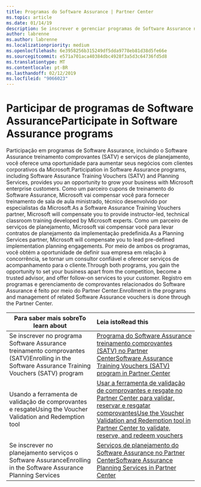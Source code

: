 ```yaml
---
title: Programas do Software Assurance | Partner Center
ms.topic: article
ms.date: 01/14/19
description: Se inscrever e gerenciar programas de Software Assurance no Partner Center
author: labrenne
ms.author: labrenne
ms.localizationpriority: medium
ms.openlocfilehash: 6e3958256b315249df5dda9778eb81d38d5fe66e
ms.sourcegitcommit: e571a701aca40384dbc4928f3a5d3c64736fd5d8
ms.translationtype: MT
ms.contentlocale: pt-BR
ms.lasthandoff: 02/12/2019
ms.locfileid: "9066023"
---
```

# <a name="participate-in-software-assurance-programs"></a><span data-ttu-id="9f9c0-103">Participar de programas de Software Assurance</span><span class="sxs-lookup"><span data-stu-id="9f9c0-103">Participate in Software Assurance programs</span></span>

<span data-ttu-id="9f9c0-104">Participação em programas de Software Assurance, incluindo o Software Assurance treinamento comprovantes (SATV) e serviços de planejamento, você oferece uma oportunidade para aumentar seus negócios com clientes corporativos da Microsoft.</span><span class="sxs-lookup"><span data-stu-id="9f9c0-104">Participation in Software Assurance programs, including Software Assurance Training Vouchers (SATV) and Planning Services, provides you an opportunity to grow your business with Microsoft enterprise customers.</span></span> <span data-ttu-id="9f9c0-105">Como um parceiro cupons de treinamento do Software Assurance, Microsoft vai compensar você para fornecer treinamento de sala de aula ministrado, técnico desenvolvido por especialistas da Microsoft.</span><span class="sxs-lookup"><span data-stu-id="9f9c0-105">As a Software Assurance Training Vouchers partner, Microsoft will compensate you to provide instructor-led, technical classroom training developed by Microsoft experts.</span></span> <span data-ttu-id="9f9c0-106">Como um parceiro de serviços de planejamento, Microsoft vai compensar você para levar contratos de planejamento da implementação predefinida.</span><span class="sxs-lookup"><span data-stu-id="9f9c0-106">As a Planning Services partner, Microsoft will compensate you to lead pre-defined implementation planning engagements.</span></span> <span data-ttu-id="9f9c0-107">Por meio de ambos os programas, você obtém a oportunidade de definir sua empresa em relação à concorrência, se tornar um consultor confiável e oferecer serviços de acompanhamento para o cliente.</span><span class="sxs-lookup"><span data-stu-id="9f9c0-107">Through both programs, you gain the opportunity to set your business apart from the competition, become a trusted advisor, and offer follow-on services to your customer.</span></span> <span data-ttu-id="9f9c0-108">Registro em programas e gerenciamento de comprovantes relacionados do Software Assurance é feito por meio do Partner Center.</span><span class="sxs-lookup"><span data-stu-id="9f9c0-108">Enrollment in the programs and management of related Software Assurance vouchers is done through the Partner Center.</span></span>

|**<span data-ttu-id="9f9c0-109">Para saber mais sobre</span><span class="sxs-lookup"><span data-stu-id="9f9c0-109">To learn about</span></span>**   |**<span data-ttu-id="9f9c0-110">Leia isto</span><span class="sxs-lookup"><span data-stu-id="9f9c0-110">Read this</span></span>**   |
|--------------------------|:------------------|
|<span data-ttu-id="9f9c0-111">Se inscrever no programa Software Assurance treinamento comprovantes (SATV)</span><span class="sxs-lookup"><span data-stu-id="9f9c0-111">Enrolling in the Software Assurance Training Vouchers (SATV) program</span></span>|[<span data-ttu-id="9f9c0-112">Programa do Software Assurance treinamento comprovantes (SATV) no Partner Center</span><span class="sxs-lookup"><span data-stu-id="9f9c0-112">Software Assurance Training Vouchers (SATV) program in Partner Center</span></span>](software-assurance-satv.md)|
|<span data-ttu-id="9f9c0-113">Usando a ferramenta de validação de comprovantes e resgate</span><span class="sxs-lookup"><span data-stu-id="9f9c0-113">Using the Voucher Validation and Redemption tool</span></span>|[<span data-ttu-id="9f9c0-114">Usar a ferramenta de validação de comprovantes e resgate no Partner Center para validar, reservar e resgatar comprovantes</span><span class="sxs-lookup"><span data-stu-id="9f9c0-114">Use the Voucher Validation and Redemption tool in Partner Center to validate, reserve, and redeem vouchers</span></span>](voucher-validation-tool.md)|
|<span data-ttu-id="9f9c0-115">Se inscrever no planejamento serviços o Software Assurance</span><span class="sxs-lookup"><span data-stu-id="9f9c0-115">Enrolling in the Software Assurance Planning Services</span></span>|[<span data-ttu-id="9f9c0-116">Serviços de planejamento do Software Assurance no Partner Center</span><span class="sxs-lookup"><span data-stu-id="9f9c0-116">Software Assurance Planning Services in Partner Center</span></span>](software-assurance-dps.md) 


